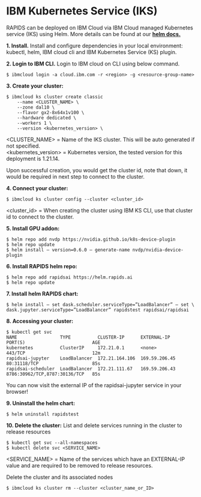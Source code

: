 # IBM Kubernetes Service (IKS)

RAPIDS can be deployed on IBM Cloud via IBM Cloud managed Kubernetes service (IKS) using Helm. More details can be found at our **[helm docs.](https://helm.rapids.ai/docs/csp.html)**

**1. Install.** Install and configure dependencies in your local environment: kubectl, helm, IBM cloud cli and IBM Kubernetes Service (KS) plugin.

**2. Login to IBM CLI.** Login to IBM cloud on CLI using below command.

```shell
$ ibmcloud login -a cloud.ibm.com -r <region> -g <resource-group-name>
```

**3. Create your cluster:**

```shell
$ ibmcloud ks cluster create classic
    --name <CLUSTER_NAME> \
    --zone dal10 \
    --flavor gx2-8x64x1v100 \
    --hardware dedicated \
    --workers 1 \
    --version <kubernetes_version> \
```

<CLUSTER_NAME> = Name of the IKS cluster. This will be auto generated if not specified. <br>
<kubernetes_version> = Kubernetes version, the tested version for this deployment is 1.21.14. <br>

Upon successful creation, you would get the cluster id, note that down, it would be required in next step to connect to the cluster.

**4. Connect your cluster:**

```shell
$ ibmcloud ks cluster config --cluster <cluster_id>
```

<cluster_id> = When creating the cluster using IBM KS CLI, use that cluster id to connect to the cluster.

**5. Install GPU addon:**

```shell
$ helm repo add nvdp https://nvidia.github.io/k8s-device-plugin
$ helm repo update
$ helm install — version=0.6.0 — generate-name nvdp/nvidia-device-plugin
```

**6. Install RAPIDS helm repo:**

```shell
$ helm repo add rapidsai https://helm.rapids.ai
$ helm repo update
```

**7. Install helm RAPIDS chart:**

```shell
$ helm install — set dask.scheduler.serviceType=”LoadBalancer” — set \ dask.jupyter.serviceType=”LoadBalancer” rapidstest rapidsai/rapidsai
```

**8. Accessing your cluster:**

```shell
$ kubectl get svc
NAME                TYPE          CLUSTER-IP      EXTERNAL-IP              PORT(S)                         AGE
kubernetes          ClusterIP     172.21.0.1      <none>                   443/TCP                         12m
rapidsai-jupyter    LoadBalancer  172.21.164.106  169.59.206.45            80:31118/TCP                    85s
rapidsai-scheduler  LoadBalancer  172.21.111.67   169.59.206.43            8786:30962/TCP,8787:30136/TCP   85s
```

You can now visit the external IP of the rapidsai-jupyter service in your browser!

**9. Uninstall the helm chart:**

```shell
$ helm uninstall rapidstest
```

**10. Delete the cluster:** List and delete services running in the cluster to release resources

```shell
$ kubectl get svc --all-namespaces
$ kubectl delete svc <SERVICE_NAME>
```

<SERVICE_NAME> = Name of the services which have an EXTERNAL-IP value and are required to be removed to release resources.

Delete the cluster and its associated nodes

```shell
$ ibmcloud ks cluster rm --cluster <cluster_name_or_ID>
```
